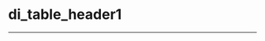 # di_table_header1

------------------------------------------------------------------------------


